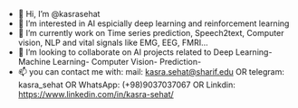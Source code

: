 - 👋 Hi, I’m @kasrasehat
- 👀 I’m interested in AI espicially deep learning and reinforcement learning
- 🌱 I’m currently work on Time series prediction, Speech2text, Computer vision, NLP and vital signals like EMG, EEG, FMRI...
- 💞️ I’m looking to collaborate on AI projects related to Deep Learning- Machine Learning- Computer Vision- Prediction-  
- 📫 you can contact me with: mail: kasra.sehat@sharif.edu OR telegram: kasra_sehat OR WhatsApp: (+98)9037037067 OR Linkdin: https://www.linkedin.com/in/kasra-sehat/

<!---
kasrasehat/kasrasehat is a ✨ special ✨ repository because its `README.md` (this file) appears on your GitHub profile.
You can click the Preview link to take a look at your changes.
--->

